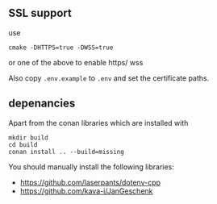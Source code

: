 ## SSL support 
use 
```
cmake -DHTTPS=true -DWSS=true 
```
or one of the above to enable https/ wss 

Also copy `.env.example` to `.env` and set the certificate paths.

## depenancies 
Apart from the conan libraries which are installed with 
```
mkdir build
cd build
conan install .. --build=missing
```
You should manually install the following libraries: 
- https://github.com/laserpants/dotenv-cpp
- https://github.com/kava-i/JanGeschenk
